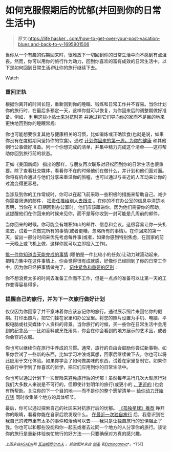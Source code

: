 # 如何克服假期后的忧郁(并回到你的日常生活中)

> 原文:[https://life hacker . com/how-to-get-over-your-post-vacation-blues and-back-to-y-1695901506](https://lifehacker.com/how-to-get-over-your-post-vacation-blues-and-back-to-y-1695901506)

当你从一个有趣的假期回来时，很难放下一切回到你的日常生活中而不感到有点沮丧。然而，你可以用你的旅行作为动力，回到你喜欢的富有成效的日常生活中。以下是如何回到日常生活*和*让你的旅行继续下去。

Watch

### **重回正轨**

根据你离开的时间长短，重新回到你的睡眠、锻炼和日常工作并不容易。当你计划你的旅行时，在最后多预定一天，这样你就可以恢复，为你回来后的调整期做好准备。例如， [利用这些小贴士来对抗时差](https://lifehacker.com/how-to-prepare-your-body-for-jet-lag-and-get-over-it-q-1654320151) 并通过将它们导向你的家而不是目的地来更快地回到你的睡眠常规:

你也可能想要恢复其他与健康相关的习惯，比如锻炼或正确饮食(也就是说，如果你没有在度假期间坚持你的饮食)。通过 [计划你回来的第一周，为你的健康](http://lifehacker.com/five-steps-to-get-back-into-your-fitness-routine-1658435892) 和其他例行公事做好准备。列一个你想完成的清单，并集中精力完成这个清单——这将帮助你回到旅行前的状态。

正如《美国新闻》 指出的那样，与朋友再次联系对轻松回到你的日常生活也很重要。除了查看社交媒体，看看你不在的时候他们在做什么，并计划和他们面对面。你将有机会通过与他们分享来重温你的旅程，也可以通过与亲近的人互动来让你的过渡变得更容易。

当涉及到你的工作常规时，你可以在起飞前采取一些积极的措施来帮助自己。减少你需要筛选的邮件， [把责任推给别人去跟进](https://lifehacker.com/how-can-i-hit-the-ground-running-when-i-return-from-vac-5908180) 。在你的不在办公室的信息中清楚地表明，当你在 X 日期回到办公室时，他们应该跟进你。因为他们需要你的帮助，这提醒他们在你回来的时候来见你，而不是等你收到一封可能是几周前的邮件。

当你回来的时候，你可能会有堆积如山的邮件、信息和会议，这很容易让你一头扎进去，试着一次做完所有的事情(或者更糟，忽略所有的事情)。在你回来的第一天，留出一部分时间来优先考虑每件事(或者，如果你感到特别焦虑，在回家的前一天晚上或飞机上做，这样你就可以立即投入工作)。

[挑一件你知道当天能完成的事情](http://lifehacker.com/how-to-get-back-into-work-or-study-mode-after-a-long-br-5837355) (哪怕是一件比较小的任务)让动力球滚动起来，把精力集中在这件事情上。你会觉得很有成就感，好像你已经回到了你的日常工作中，因为你已经把事情做完了。 [记住紧急和重要的区别](http://lifehacker.com/how-to-overcome-workload-paralysis-and-get-back-into-ac-1693169798) :

你不想浪费太多的时间去准备工作而不工作，但是一点点的准备可以让第一天的工作变得容易得多。

### 提醒自己的旅行，并为下一次旅行做好计划

仅仅因为你回家了并不意味着你应该忘记你的旅行。通过展示照片来回忆你的假期。打印出照片，把它们挂在家里和办公室里。将您的照片设置为手机、电脑、平板电脑或社交媒体个人资料的背景。当你旅行的时候，买一些你在日常生活中会用到的纪念品——比如香料或烹饪用具，你会在你会看到的地方展示的艺术品，或者你会穿的衣服。

你也可以继续你在旅行中养成的习惯。通常，旅行的自由会鼓励你尝试新事物。如果你尝试了一些新的东西，比如学习冲浪或冥想，回家后继续做下去。你也可以将此应用于文化体验。如果你学会了如何做美味的东西，试着在家里复制它。如果你在旅行中学到了你喜欢的哲学，把它们应用到你的日常生活中。

你也可以通过计划下一次冒险来避免旅行后的忧郁！虽然每年进行几次大型旅行对我们大多数人来说是不可行的，但即使计划明年的旅行(或更小的 [、更近的](https://lifehacker.com/how-to-plan-the-perfect-road-trip-1581847075) )也会有所帮助。关注你的下一个目的地——而不是你的整个愿望清单— [给你动力开始存钱](http://lifehacker.com/how-to-afford-traveling-the-world-1535483832) 同时收集某个地方的具体细节。

最后，你可以通过探索自己的社区来对抗旅行后的忧郁。 [《孤独星球》推荐](http://www.lonelyplanet.com/travel-tips-and-articles/76399) 睁开你的眼睛，看看你能在自家后院发现什么。 [在最近一次独自旅行](https://lifehacker.com/how-and-why-i-stopped-waiting-for-others-and-started-1693510913) 后，我意识到在我自己的城市里有太多的事件和活动可以去——我只是让独自旅行的恐惧阻止了我。你也可以和那些没能和你一起去或者去过同一个地方的人分享你的旅行。谈论你的旅行是重新体验匆忙旅行的好方法——只要确保对方真的感兴趣。

*<small>上图来自</small>*[*<small>ASADA</small>*](http://www.shutterstock.com/pic.mhtml?id=236592946&src=id)*<small>和</small>* [*<small>瓦迪姆乔尔杰夫</small>*](http://www.shutterstock.com/pic.mhtml?id=129063572&src=id) *<small>。其他图片来自</small>* [<small>*剑圣*</small>](https://www.flickr.com/photos/juggernautco/16177814920/) <small>*和*</small>[<small>*Dzhingarova*</small>](https://www.flickr.com/photos/99852712@N04/9479175225/)<small>*。*T51】</small>